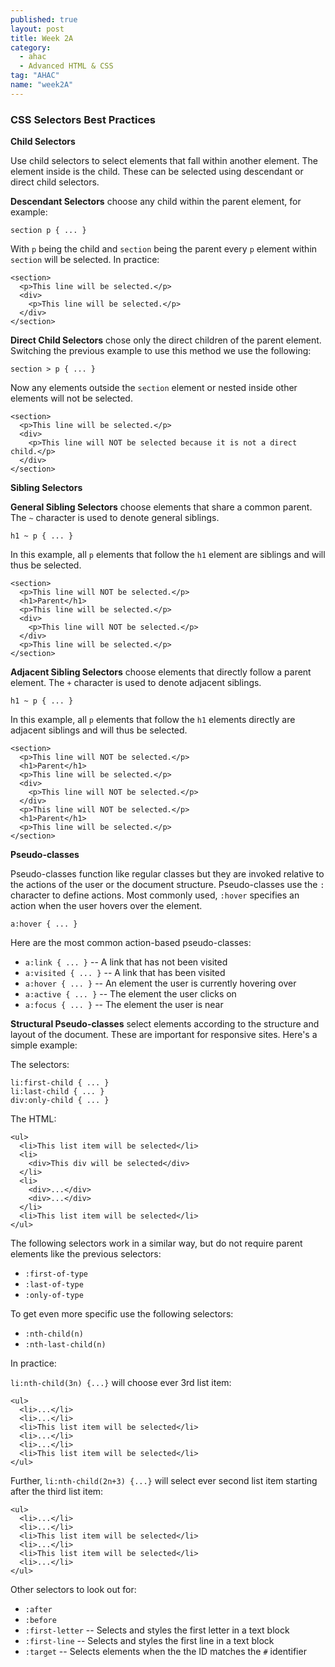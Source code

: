 ```yaml
---
published: true
layout: post
title: Week 2A
category: 
  - ahac
  - Advanced HTML & CSS
tag: "AHAC"
name: "week2A"
---
```


### CSS Selectors Best Practices

**Child Selectors**

Use child selectors to select elements that fall within another element. The element inside is the child. These can be selected using descendant or direct child selectors.

**Descendant Selectors** choose any child within the parent element, for example:

<code>section p { ... }</code>

With `p` being the child and `section` being the parent every `p` element within `section` will be selected. In practice:

```
<section>
  <p>This line will be selected.</p>
  <div>
    <p>This line will be selected.</p>
  </div>
</section>
```

**Direct Child Selectors** chose only the direct children of the parent element. Switching the previous example to use this method we use the following:

<code>section > p { ... }</code>

Now any elements outside the `section` element or nested inside other elements will not be selected. 

```
<section>
  <p>This line will be selected.</p>
  <div>
    <p>This line will NOT be selected because it is not a direct child.</p>
  </div>
</section>
```

**Sibling Selectors**

**General Sibling Selectors** choose elements that share a common parent. The `~` character is used to denote general siblings. 

<code>h1 ~ p { ... }</code>

In this example, all `p` elements that follow the `h1` element are siblings and will thus be selected.

```
<section>
  <p>This line will NOT be selected.</p>
  <h1>Parent</h1>
  <p>This line will be selected.</p>
  <div>
  	<p>This line will NOT be selected.</p>
  </div>
  <p>This line will be selected.</p>
</section>
```

**Adjacent Sibling Selectors** choose elements that directly follow a parent element. The `+` character is used to denote adjacent siblings. 

<code>h1 ~ p { ... }</code>

In this example, all `p` elements that follow the `h1` elements directly are adjacent siblings and will thus be selected.

```
<section>
  <p>This line will NOT be selected.</p>
  <h1>Parent</h1>
  <p>This line will be selected.</p>
  <div>
  	<p>This line will NOT be selected.</p>
  </div>
  <p>This line will NOT be selected.</p>
  <h1>Parent</h1>
  <p>This line will be selected.</p>
</section>
```

**Pseudo-classes**

Pseudo-classes function like regular classes but they are invoked relative to the actions of the user or the document structure. Pseudo-classes use the `:` character to define actions. Most commonly used, `:hover` specifies an action when the user hovers over the element. 

<code>a:hover { ... }</code>

Here are the most common action-based pseudo-classes:

- <code>a:link { ... }</code> -- A link that has not been visited
- <code>a:visited { ... }</code> -- A link that has been visited
- <code>a:hover { ... }</code> -- An element the user is currently hovering over
- <code>a:active { ... }</code> -- The element the user clicks on
- <code>a:focus { ... }</code> -- The element the user is near

**Structural Pseudo-classes** select elements according to the structure and layout of the document. These are important for responsive sites. Here's a simple example:

The selectors:

```
li:first-child { ... }
li:last-child { ... }
div:only-child { ... }
```

The HTML:

```
<ul>
  <li>This list item will be selected</li>
  <li>
    <div>This div will be selected</div>
  </li>
  <li>
    <div>...</div>
    <div>...</div>
  </li>
  <li>This list item will be selected</li>
</ul>
```

The following selectors work in a similar way, but do not require parent elements like the previous selectors:

- `:first-of-type`
- `:last-of-type`
- `:only-of-type`

To get even more specific use the following selectors:

- `:nth-child(n)`
- `:nth-last-child(n)`

In practice:

`li:nth-child(3n) {...}` will choose ever 3rd list item:

```
<ul>
  <li>...</li>
  <li>...</li>
  <li>This list item will be selected</li>
  <li>...</li>
  <li>...</li>
  <li>This list item will be selected</li>
</ul>
```

Further, `li:nth-child(2n+3) {...}` will select ever second list item starting after the third list item:

```
<ul>
  <li>...</li>
  <li>...</li>
  <li>This list item will be selected</li>
  <li>...</li>
  <li>This list item will be selected</li>
  <li>...</li>
</ul>
```

Other selectors to look out for:

- `:after`
- `:before`
- `:first-letter` -- Selects and styles the first letter in a text block
- `:first-line` -- Selects and styles the first line in a text block
- `:target` -- Selects elements when the the ID matches the `#` identifier
